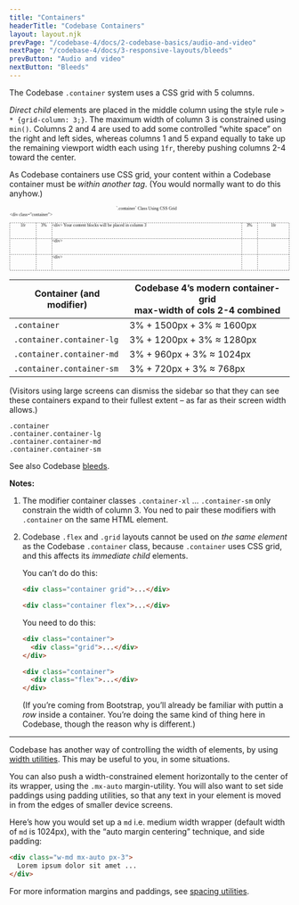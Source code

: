 ```yaml
---
title: "Containers"
headerTitle: "Codebase Containers"
layout: layout.njk
prevPage: "/codebase-4/docs/2-codebase-basics/audio-and-video"
nextPage: "/codebase-4/docs/3-responsive-layouts/bleeds"
prevButton: "Audio and video"
nextButton: "Bleeds"
---
```


<p class="t-lg t-thin">The Codebase <code>.container</code> system uses a CSS grid with 5 columns.</p>

_Direct child_ elements are placed in the middle column using the style rule `> * {grid-column: 3;}`. The maximum width of column 3 is constrained using `min()`. Columns 2 and 4 are used to add some controlled “white space” on the right and left sides, whereas columns 1 and 5 expand equally to take up the remaining viewport width each using `1fr`, thereby pushing columns 2-4 toward the center.

<p class="bl-heavy b-color-primary bg-color-primary-alt p-2">As Codebase containers use CSS grid, your content within a Codebase container must be <em>within another tag</em>. (You would normally want to do this anyhow.)</p>

<div class="full-bleed my-6">
<div class="container container-md">
<svg xmlns="http://www.w3.org/2000/svg" viewBox="0 0 638 147.173"><path d="M1 38.173h636v108H1z" stroke="currentColor" stroke-width=".781" stroke-dasharray="2.342,2.342" stroke-miterlimit="1.5" fill="none"/><path d="M61 38.173v108M97 38.173v108M565 38.173v108M529 38.173v108" stroke="currentColor" stroke-width=".781" stroke-dasharray="2.342,2.342" fill="none"/><path d="M637 74.173H1M637 110.173H1" stroke="currentColor" stroke-width=".751" stroke-dasharray="2.254,2.254" fill="none"/><text transform="translate(264.208 45.26) scale(2.835)"><tspan x="-58.987" y=".5" font-family="ArialMT" font-size="3.528" fill="currentColor">&lt;div&gt; Your content blocks will be placed in column 3</tspan></text><text transform="translate(116.545 81.26) scale(2.835)"><tspan x="-6.895" y=".5" font-family="ArialMT" font-size="3.528" fill="currentColor">&lt;div&gt;</tspan></text><text transform="translate(116.545 117.26) scale(2.835)"><tspan x="-6.895" y=".5" font-family="ArialMT" font-size="3.528" fill="currentColor">&lt;div&gt;</tspan></text><text transform="translate(55 20.173) scale(2.835)"><tspan x="-19.05" y=".883" font-family="ArialMT" font-size="3.528" fill="currentColor">&lt;div class=&quot;container&quot;&gt;</tspan></text><text transform="translate(79 45.26) scale(2.835)"><tspan x="-2.549" y=".5" font-family="ArialMT" font-size="3.528" fill="currentColor">3%</tspan></text><text transform="translate(31 45.26) scale(2.835)"><tspan x="-2.058" y=".5" font-family="ArialMT" font-size="3.528" fill="currentColor">1fr</tspan></text><text transform="translate(547 45.26) scale(2.835)"><tspan x="-2.549" y=".5" font-family="ArialMT" font-size="3.528" fill="currentColor">3%</tspan></text><text transform="translate(601 45.26) scale(2.835)"><tspan x="-2.058" y=".5" font-family="ArialMT" font-size="3.528" fill="currentColor">1fr</tspan></text><text transform="translate(319 7.086) scale(2.835)"><tspan x="-26.761" y=".5" font-family="ArialMT" font-size="3.528" fill="currentColor">`.container` Class Using CSS Grid</tspan></text></svg>
</div>
</div>

<table class="table">
<thead>
<tr>
<th>Container (and modifier)</th>
<th>Codebase 4’s modern container-grid<br>max-width of cols 2-4 combined</th>
</tr>
</thead>
<tbody>
<tr>
<td><code>.container</code></td>
<td>3% + 1500px + 3% ≈ 1600px</td>
</tr>
<tr>
<td><code>.container.container-lg</code></td>
<td>3% + 1200px + 3% ≈ 1280px</td>
</tr>
<tr>
<td><code>.container.container-md</code></td>
<td>3% + 960px + 3% ≈ 1024px</td>
</tr>
<tr>
<td><code>.container.container-sm</code></td>
<td>3% + 720px + 3% ≈ 768px</td>
</tr>
</tbody>
</table>


(Visitors using large screens can dismiss the sidebar so that they can see these containers expand to their fullest extent – as far as their screen width allows.)

<div class="full-bleed bg-color-background-alt mt-3 mb-6 py-6">
  <div class="container">
    <div class="mb-1 b-thin bg-color-background py-1"><code>.container</code></div>
  </div>
  <div class="container container-lg">
    <div class="mb-1 b-thin bg-color-background py-1"><code>.container.container-lg</code></div>
  </div>
  <div class="container container-md">
    <div class="mb-1 b-thin bg-color-background py-1"><code>.container.container-md</code></div>
  </div>
  <div class="container container-sm">
    <div class="mb-1 b-thin bg-color-background py-1"><code>.container.container-sm</code></div>
  </div>
</div>

See also Codebase [bleeds](/codebase-4/docs/3-responsive-layouts/bleeds).

**Notes:**

1. The modifier container classes `.container-xl` ... `.container-sm` only constrain the width of column 3. You ned to pair these modifiers with `.container` on the same HTML element.

2. Codebase `.flex` and `.grid` layouts cannot be used on _the same element_ as the Codebase `.container` class, because `.container` uses CSS grid, and this affects its _immediate child_ elements.

    You can’t do do this:

    ```html
    <div class="container grid">...</div>

    <div class="container flex">...</div>
    ```

    You need to do this:

    ```html
    <div class="container">
      <div class="grid">...</div>
    </div>

    <div class="container">
      <div class="flex">...</div>
    </div>
    ```

    (If you’re coming from Bootstrap, you’ll already be familiar with puttin a _row_ inside a container. You’re doing the same kind of thing here in Codebase, though the reason why is different.)

***

Codebase has another way of controlling the width of elements, by using [width utilities](/codebase-4/docs/4-layout-utilities/dimensions#widths). This may be useful to you, in some situations.

You can also push a width-constrained element horizontally to the center of its wrapper, using the `.mx-auto` margin-utility. You will also want to set side paddings using padding utilities, so that any text in your element is moved in from the edges of smaller device screens.

Here’s how you would set up a `md` i.e. medium width wrapper (default width of `md` is 1024px), with the “auto margin centering” technique, and side padding:

```html
<div class="w-md mx-auto px-3">
  Lorem ipsum dolor sit amet ...
</div>
```
For more information margins and paddings, see [spacing utilities](/codebase-4/docs/6-decoration-utilities/spacing).